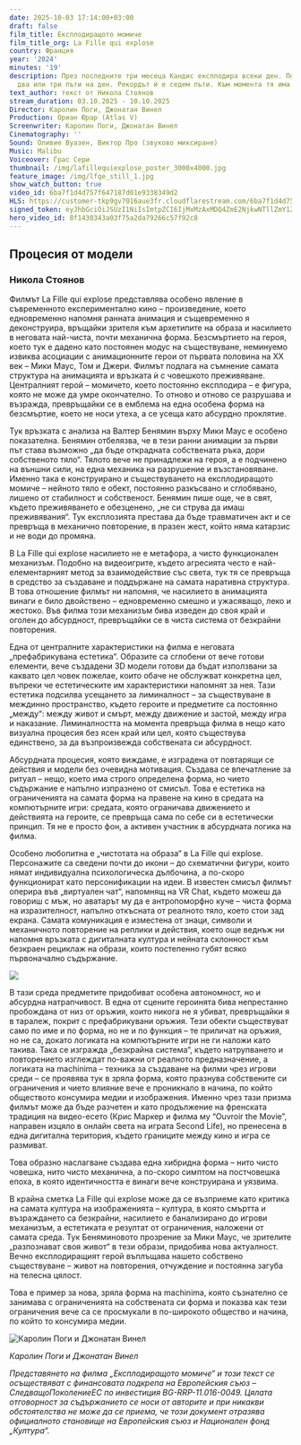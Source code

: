 ```yaml
---
date: 2025-10-03 17:14:00+03:00
draft: false
film_title: Експлодиращото момиче
film_title_org: La Fille qui explose
country: Франция
year: '2024'
minutes: '19'
description: През последните три месеца Кандис експлодира всеки ден. Понякога дори
  два или три пъти на ден. Рекордът ѝ е седем пъти. Към момента тя има общо 192 експлозии.
text_author: текст от Никола Стоянов
stream_duration: 03.10.2025 - 10.10.2025
Director: Каролин Поги, Джонатан Винел
Production: Ориан Юрар (Atlas V)
Screenwriter: Каролин Поги, Джонатан Винел
Cinematography: ''
Sound: Оливие Вуазен, Виктор Про (звуково миксиране)
Music: Malibu
Voiceover: Грас Сери
thumbnail: /img/lafillequiexplose_poster_3000x4000.jpg
feature_image: /img/lfqe_still_1.jpg
show_watch_button: true
video_id: 6ba7f1d4d757f647187d01e9338349d2
HLS: https://customer-tkp9gv7016aue3fr.cloudflarestream.com/6ba7f1d4d757f647187d01e9338349d2/manifest/video.m3u8
signed_token: eyJhbGciOiJSUzI1NiIsImtpZCI6IjMxMzAxMDQ4ZmE2NjkwNTllZmY1ZjFiNGFiNmQxOGMwIn0.eyJzdWIiOiI2YmE3ZjFkNGQ3NTdmNjQ3MTg3ZDAxZTkzMzgzNDlkMiIsImtpZCI6IjMxMzAxMDQ4ZmE2NjkwNTllZmY1ZjFiNGFiNmQxOGMwIiwiZXhwIjoiMTc1OTgwMzY3NCIsIm5iZiI6IjE3NTk3MTM2NzQiLCJhY2Nlc3NSdWxlcyI6W3siYWN0aW9uIjoiYWxsb3ciLCJ0eXBlIjoiaXAuZ2VvaXAuY291bnRyeSIsImNvdW50cnkiOlsiQkciXX0seyJhY3Rpb24iOiJibG9jayIsInR5cGUiOiJhbnkifV19.l7kx-EXkMomrP-3n6T4Ph373tHF4d7VE-ZKMdRr3m2apGY3veY0O3kerJRYWjoVlQLVejo1WetziA6gdYNZUro9tFxul3Di3-0Mw45F8cCpQmOB7kCM-1phgjYy1cORQ_RcEd5Ltcdziagfzefclm34-PtVBRVKbUELbb0XUHLVzemJrWFvLTWcFXyF88NIJ2FiDNj2sXK8PajDHfvmZJKNEMGdJf6RBaWAHogR-WmZezeIrOTTYIWdHATXuAzfHkHerZgWSkFNVWLNCvWdwARcWl6qB18zpeBiwSgTMSIuYMLk8cIcZwZMDz11cniG4UyWTiC4WR7BtPkqAaiveGA
hero_video_id: 8f1430343a03f75a2da79266c57f92c8
---
```

## Процесия от модели

### Никола Стоянов

Филмът La Fille qui explose представлява особено явление в съвременното експериментално кино – произведение, което едновременно напомня ранната анимация и същевременно я деконструира, връщайки зрителя към архетипите на образа и насилието в неговата най-чиста, почти механична форма. Безсмъртието на героя, което тук е дадено като постоянен модус на съществуване, неминуемо извиква асоциации с анимационните герои от първата половина на ХХ век – Мики Маус, Том и Джери. Филмът подлага на съмнение самата структура на анимацията и връзката ѝ с човешкото преживяване. Централният герой – момичето, което постоянно експлодира – е фигура, която не може да умре окончателно. То отново и отново се разрушава и възражда, превръщайки се в емблема на една особена форма на безсмъртие, което не носи утеха, а се усеща като абсурдно проклятие.

Тук връзката с анализа на Валтер Бенямин върху Мики Маус е особено показателна. Бенямин отбелязва, че в тези ранни анимации за първи път става възможно „да бъде открадната собствената ръка, дори собственото тяло“. Тялото вече не принадлежи на героя, а е подчинено на външни сили, на една механика на разрушение и възстановяване. Именно така е конструирано и съществуването на експлодиращото момиче – нейното тяло е обект, постоянно разкъсвано и сглобявано, лишено от стабилност и собственост. Бенямин пише още, че в свят, където преживяването е обезценено, „не си струва да имаш преживявания“. Тук експлозията престава да бъде травматичен акт и се превръща в механично повторение, в празен жест, който няма катарзис и не води до промяна.

В La Fille qui explose насилието не е метафора, а чисто функционален механизъм. Подобно на видеоигрите, където агресията често е най-елементарният метод за взаимодействие със света, тук тя се превръща в средство за създаване и поддържане на самата наративна структура. В това отношение филмът ни напомня, че насилието в анимацията винаги е било двойствено – едновременно смешно и ужасяващо, леко и жестоко. Във филма този механизъм бива изведен до своя край и оголен до абсурдност, превръщайки се в чиста система от безкрайни повторения.

Една от централните характеристики на филма е неговата „префабрикувана естетика“. Образите са сглобени от вече готови елементи, вече създадени 3D модели готови да бъдат използвани за каквато цел човек пожелае, които обаче не обслужват конкретна цел, въпреки че естетическите им характеристики напомнят за нея. Тази естетика подсилва усещането за лиминалност – за съществуване в междинно пространство, където героите и предметите са постоянно „между“: между живот и смърт, между движение и застой, между игра и наказание. Лиминалността на момента превръща филма в нещо като визуална процесия без ясен край или цел, която съществува единствено, за да възпроизвежда собствената си абсурдност.

Абсурдната процесия, която виждаме, е изградена от повтарящи се действия и модели без очевидна мотивация. Създава се впечатление за ритуал – нещо, което има строго определена форма, но чието съдържание е напълно изпразнено от смисъл. Това е естетика на ограниченията на самата форма на правене на кино в средата на компютърните игри: средата, която ограничава движението и действията на героите, се превръща сама по себе си в естетически принцип. Тя не е просто фон, а активен участник в абсурдната логика на филма.

Особено любопитна е „чистотата на образа“ в La Fille qui explose. Персонажите са сведени почти до икони – до схематични фигури, които нямат индивидуална психологическа дълбочина, а по-скоро функционират като персонификации на идеи. В известен смисъл филмът оперира във „виртуален чат“, напомнящ на VR Chat, където можеш да говориш с мъж, но аватарът му да е антропоморфно куче – чиста форма на изразителност, напълно откъсната от реалното тяло, което стои зад екрана. Самата комуникация е изместена от знаци, символи и механичното повторение на реплики и действия, което още веднъж ни напомня връзката с дигиталната култура и нейната склонност към безкраен рециклаж на образи, които постепенно губят всяко първоначално съдържание.

![](/img/lfqe_still_4-resized2.jpg)

В тази среда предметите придобиват особена автономност, но и абсурдна натрапчивост. В една от сцените героинята бива непрестанно пробождана от низ от оръжия, които никога не я убиват, превръщайки я в таралеж, покрит с префабрикувани оръжия. Тези обекти съществуват само по име и по форма, но не и по функция – те приличат на оръжия, но не са, докато логиката на компютърните игри не ги наложи като такива. Така се изгражда „безкрайна система“, където натрупването и повторението изглеждат по-важни от реалното предназначение, а логиката на machinima – техника за създаване на филми чрез игрови среди – се проявява тук в зряла форма, която празнува собствените си ограничения и чието влияние вече е проникнало в начина, по който обществото консумира медии и изображения. Именно чрез тази призма филмът може да бъде разчетен и като продължение на френската традиция на видео-есето (Крис Маркер и филма му “Ouvroir the Movie”, направен изцяло в онлайн света на играта Second Life), но пренесена в една дигитална територия, където границите между кино и игра се размиват.

Това образно наслагване създава една хибридна форма – нито чисто човешка, нито чисто механична, а по-скоро симптом на постчовешка епоха, в която идентичността е винаги вече конструирана и уязвима.

В крайна сметка La Fille qui explose може да се възприеме като критика на самата култура на изображенията – култура, в която смъртта и възраждането са безкрайни, насилието е банализирано до игрови механизъм, а естетиката е резултат от ограничения, наложени от самата среда. Тук Беняминовото прозрение за Мики Маус, че зрителите „разпознават своя живот“ в тези образи, придобива нова актуалност. Вечно експлодиращият герой въплъщава нашето собствено съществуване – живот на повторения, отчуждение и постоянна загуба на телесна цялост. 

Това е пример за нова, зряла форма на machinima, която съзнателно се занимава с ограниченията на собствената си форма и показва как тези ограничения вече са се просмукали в по-широкото общество и начина, по който то консумира медии.

![](/img/caroline-poggi-_-jonathan-vinel.jpeg "Каролин Поги и Джонатан Винел")

*Каролин Поги и Джонатан Винел*

*Представянето на филма „Експлодиращото момиче“ и този текст се осъществяват с финансовата подкрепа на Европейския съюз – СледващоПоколениеЕС по инвестиция BG-RRP-11.016-0049. Цялата отговорност за съдържанието се носи от авторите и при никакви обстоятелства не може да се приема, че този документ отразява официалното становище на Европейския съюз и Национален фонд „Култура“.*
